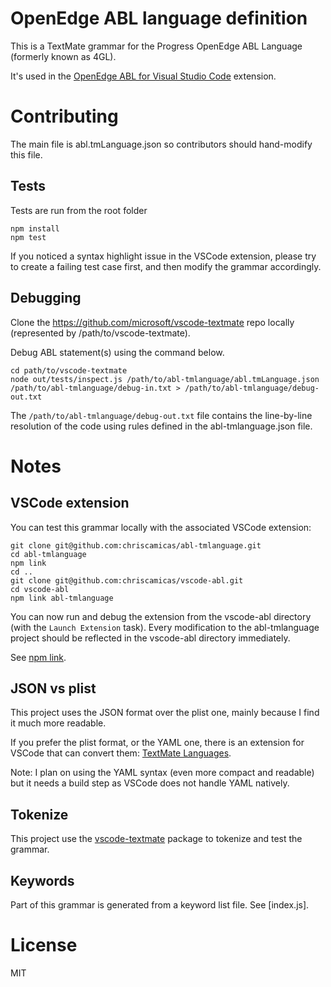 # OpenEdge ABL language definition
This is a TextMate grammar for the Progress OpenEdge ABL Language (formerly known as 4GL).

It's used in the [OpenEdge ABL for Visual Studio Code](https://github.com/chriscamicas/vscode-abl) extension.

# Contributing
The main file is abl.tmLanguage.json so contributors should hand-modify this file.

## Tests
Tests are run from the root folder
```
npm install
npm test
```

If you noticed a syntax highlight issue in the VSCode extension, please try to create a failing test case first, and then modify the grammar accordingly.

## Debugging
Clone the https://github.com/microsoft/vscode-textmate repo locally (represented by /path/to/vscode-textmate).

Debug ABL statement(s) using the command below.

```
cd path/to/vscode-textmate
node out/tests/inspect.js /path/to/abl-tmlanguage/abl.tmLanguage.json /path/to/abl-tmlanguage/debug-in.txt > /path/to/abl-tmlanguage/debug-out.txt
```

The `/path/to/abl-tmlanguage/debug-out.txt` file contains the line-by-line resolution of the code using rules defined in the abl-tmlanguage.json file.

# Notes
## VSCode extension
You can test this grammar locally with the associated VSCode extension:
```
git clone git@github.com:chriscamicas/abl-tmlanguage.git
cd abl-tmlanguage
npm link
cd ..
git clone git@github.com:chriscamicas/vscode-abl.git
cd vscode-abl
npm link abl-tmlanguage
```
You can now run and debug the extension from the vscode-abl directory (with the `Launch Extension` task).
Every modification to the abl-tmlanguage project should be reflected in the vscode-abl directory immediately.

See [npm link](https://docs.npmjs.com/cli/link).

## JSON vs plist
This project uses the JSON format over the plist one, mainly because I find it much more readable.

If you prefer the plist format, or the YAML one, there is an extension for VSCode that can convert them:
[TextMate Languages](https://marketplace.visualstudio.com/items?itemName=Togusa09.tmlanguage).

Note: I plan on using the YAML syntax (even more compact and readable) but it needs a build step as VSCode does not handle YAML natively.

## Tokenize
This project use the [vscode-textmate](https://www.npmjs.com/package/vscode-textmate) package to tokenize and test the grammar.

## Keywords
Part of this grammar is generated from a keyword list file.
See [index.js].

# License
MIT
